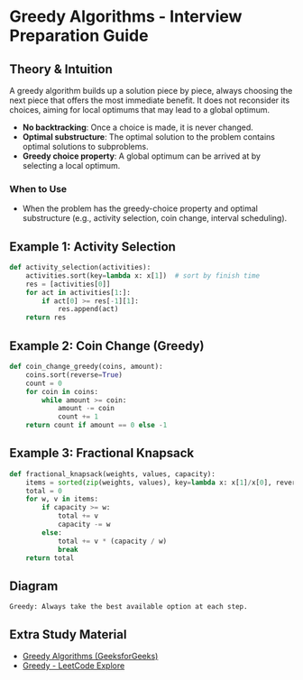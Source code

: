# Greedy Algorithms - Interview Preparation Guide

## Theory & Intuition
A greedy algorithm builds up a solution piece by piece, always choosing the next piece that offers the most immediate benefit. It does not reconsider its choices, aiming for local optimums that may lead to a global optimum.

- **No backtracking**: Once a choice is made, it is never changed.
- **Optimal substructure**: The optimal solution to the problem contains optimal solutions to subproblems.
- **Greedy choice property**: A global optimum can be arrived at by selecting a local optimum.

### When to Use
- When the problem has the greedy-choice property and optimal substructure (e.g., activity selection, coin change, interval scheduling).

## Example 1: Activity Selection
```python
def activity_selection(activities):
    activities.sort(key=lambda x: x[1])  # sort by finish time
    res = [activities[0]]
    for act in activities[1:]:
        if act[0] >= res[-1][1]:
            res.append(act)
    return res
```

## Example 2: Coin Change (Greedy)
```python
def coin_change_greedy(coins, amount):
    coins.sort(reverse=True)
    count = 0
    for coin in coins:
        while amount >= coin:
            amount -= coin
            count += 1
    return count if amount == 0 else -1
```

## Example 3: Fractional Knapsack
```python
def fractional_knapsack(weights, values, capacity):
    items = sorted(zip(weights, values), key=lambda x: x[1]/x[0], reverse=True)
    total = 0
    for w, v in items:
        if capacity >= w:
            total += v
            capacity -= w
        else:
            total += v * (capacity / w)
            break
    return total
```

## Diagram
```
Greedy: Always take the best available option at each step.
```

## Extra Study Material
- [Greedy Algorithms (GeeksforGeeks)](https://www.geeksforgeeks.org/greedy-algorithms/)
- [Greedy - LeetCode Explore](https://leetcode.com/tag/greedy/)
